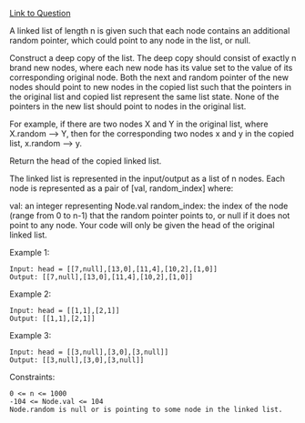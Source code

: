 [Link to Question](https://leetcode.com/explore/interview/card/top-interview-questions-hard/117/linked-list/841/)




A linked list of length n is given such that each node contains an additional random pointer, which could point to any node in the list, or null.

Construct a deep copy of the list. The deep copy should consist of exactly n brand new nodes, where each new node has its value set to the value of its corresponding original node. Both the next and random pointer of the new nodes should point to new nodes in the copied list such that the pointers in the original list and copied list represent the same list state. None of the pointers in the new list should point to nodes in the original list.

For example, if there are two nodes X and Y in the original list, where X.random --> Y, then for the corresponding two nodes x and y in the copied list, x.random --> y.

Return the head of the copied linked list.

The linked list is represented in the input/output as a list of n nodes. Each node is represented as a pair of [val, random_index] where:

val: an integer representing Node.val
random_index: the index of the node (range from 0 to n-1) that the random pointer points to, or null if it does not point to any node.
Your code will only be given the head of the original linked list.

 

Example 1:

```
Input: head = [[7,null],[13,0],[11,4],[10,2],[1,0]]
Output: [[7,null],[13,0],[11,4],[10,2],[1,0]]
```
Example 2:

```
Input: head = [[1,1],[2,1]]
Output: [[1,1],[2,1]]
```
Example 3:


```
Input: head = [[3,null],[3,0],[3,null]]
Output: [[3,null],[3,0],[3,null]]
 ```

Constraints:
```
0 <= n <= 1000
-104 <= Node.val <= 104
Node.random is null or is pointing to some node in the linked list.
```